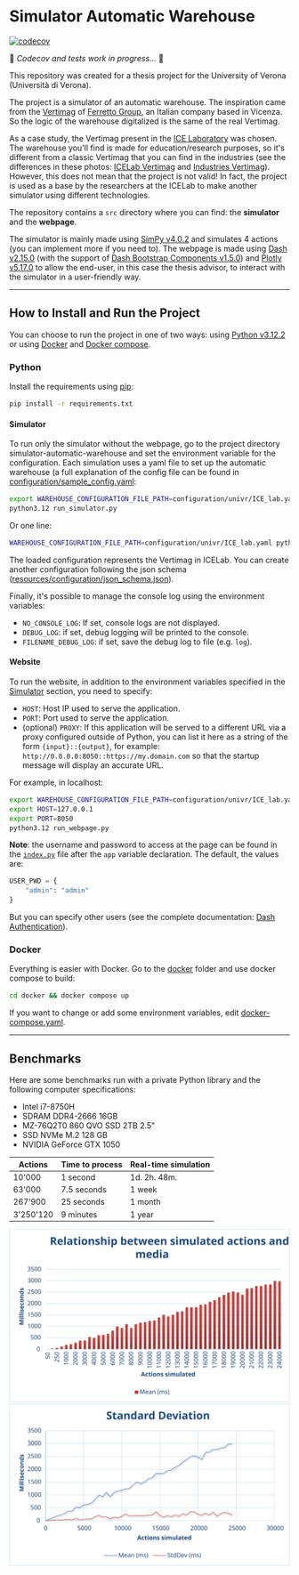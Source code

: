 # Simulator Automatic Warehouse

[![codecov](https://codecov.io/gh/AndreVale69/simulator-automatic-warehouse/branch/andre-branch/graph/badge.svg)](https://codecov.io/gh/AndreVale69/simulator-automatic-warehouse)

🚧 _Codecov and tests work in progress..._ 🚧

This repository was created for a thesis project for the University of Verona (Università di Verona).

The project is a simulator of an automatic warehouse. The inspiration came from the [Vertimag][1] of 
[Ferretto Group][2], an Italian company based in Vicenza. 
So the logic of the warehouse digitalized is the same of the real Vertimag.

As a case study, the Vertimag present in the [ICE Laboratory][3] was chosen.
The warehouse you'll find is made for education/research purposes, so it's different from a classic Vertimag 
that you can find in the industries (see the differences in these photos: [ICELab Vertimag][4] and [Industries Vertimag][1]). 
However, this does not mean that the project is not valid!
In fact, the project is used as a base by the researchers at the ICELab to make another simulator using different 
technologies.

The repository contains a `src` directory where you can find: the **simulator** and the **webpage**.

The simulator is mainly made using [SimPy v4.0.2][5] and simulates 4 actions (you can implement more if you need to). 
The webpage is made using [Dash v2.15.0][6] (with the support of [Dash Bootstrap Components v1.5.0][7]) and 
[Plotly v5.17.0][8] to allow the end-user, in this case the thesis advisor, 
to interact with the simulator in a user-friendly way.

------------------------------------------------------------------------------------------------------------------------

## How to Install and Run the Project

You can choose to run the project in one of two ways: using [Python v3.12.2][9] or using [Docker][10] 
and [Docker compose][13].

### Python

Install the requirements using [pip][11]:

```bash
pip install -r requirements.txt
```

#### Simulator

To run only the simulator without the webpage, go to the project directory simulator-automatic-warehouse 
and set the environment variable for the configuration. 
Each simulation uses a yaml file to set up the automatic warehouse 
(a full explanation of the config file can be found in 
[configuration/sample_config.yaml](configuration/sample_config.yaml):

```bash
export WAREHOUSE_CONFIGURATION_FILE_PATH=configuration/univr/ICE_lab.yaml
python3.12 run_simulator.py
```

Or one line:

```bash
WAREHOUSE_CONFIGURATION_FILE_PATH=configuration/univr/ICE_lab.yaml python3.12 run_simulator.py
```

The loaded configuration represents the Vertimag in ICELab. 
You can create another configuration following the json schema 
([resources/configuration/json_schema.json](resources/configuration/json_schema.json)).

Finally, it's possible to manage the console log using the environment variables:
 - `NO_CONSOLE_LOG`: If set, console logs are not displayed.
 - `DEBUG_LOG`: if set, debug logging will be printed to the console.
 - `FILENAME_DEBUG_LOG`: if set, save the debug log to file (e.g. `log`).

#### Website

To run the website, in addition to the environment variables specified in the [Simulator](#simulator) section,
you need to specify:
 - `HOST`: Host IP used to serve the application.
 - `PORT`: Port used to serve the application.
 - (optional) `PROXY`: If this application will be served to a different URL via a proxy configured outside of Python, 
                     you can list it here as a string of the form `{input}::{output}`, for example: 
                     `http://0.0.0.0:8050::https://my.domain.com` 
                     so that the startup message will display an accurate URL.

For example, in localhost:

```bash
export WAREHOUSE_CONFIGURATION_FILE_PATH=configuration/univr/ICE_lab.yaml
export HOST=127.0.0.1
export PORT=8050
python3.12 run_webpage.py
```

**Note**: 
the username and password to access at the page can be found in the [`index.py`](tmp/web_app/index.py) file 
after the `app` variable declaration. 
The default, the values are:

```python
USER_PWD = {
    "admin": "admin"
}
```

But you can specify other users (see the complete documentation: [Dash Authentication][12]).

### Docker

Everything is easier with Docker. Go to the [docker](docker) folder and use docker compose to build:

```bash
cd docker && docker compose up
```

If you want to change or add some environment variables, edit [docker-compose.yaml](docker/docker-compose.yaml).

------------------------------------------------------------------------------------------------------------------------

## Benchmarks

Here are some benchmarks run with a private Python library and the following computer specifications:
 - Intel i7-8750H 
 - SDRAM DDR4-2666 16GB
 - MZ-76Q2T0 860 QVO SSD 2TB 2.5"
 - SSD NVMe M.2 128 GB
 - NVIDIA GeForce GTX 1050

| Actions   | Time to process | Real-time simulation |
|-----------|-----------------|----------------------|
| 10'000    | 1 second        | 1d. 2h. 48m.         |
| 63'000    | 7.5 seconds     | 1 week               |
| 267'900   | 25 seconds      | 1 month              |
| 3'250'120 | 9 minutes       | 1 year               |

<img src="docs/doc/relationship_between_simulated_actions_and_media.svg" alt="Relationship between simulated actions and media">

<img src="docs/doc/standard_deviation.svg" alt="Standard deviation">

[1]: https://www.ferrettogroup.com/index.cfm/en/solutions/vertical-storage-system/vertical-lift-module-vertimag/
[2]: https://www.ferrettogroup.com/index.cfm/en/
[3]: https://www.icelab.di.univr.it/
[4]: https://icewebsitestorage.blob.core.windows.net/icewebsitemediablob/gallery/IMG_0855.JPG
[5]: https://simpy.readthedocs.io/en/4.0.2/
[6]: https://dash.plotly.com/
[7]: https://dash-bootstrap-components.opensource.faculty.ai/
[8]: https://plotly.com/python/
[9]: https://www.get-python.org/downloads/release/python-3122/
[10]: https://docs.docker.com/engine/
[11]: https://pip.pypa.io/en/stable/getting-started/
[12]: https://dash.plotly.com/authentication
[13]: https://docs.docker.com/compose/